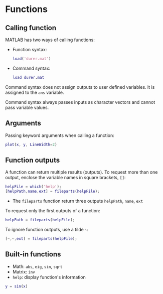 # Functions

## Calling function

MATLAB has two ways of calling functions:
- Function syntax:
    ```matlab
    load('durer.mat') 
    ```
- Command syntax:
    ```matlab
    load durer.mat
    ```

Command syntax does not assign outputs to user defined variables. it is assigned to the `ans` variable.

Command syntax always passes inputs as character vectors and cannot pass variable values.
## Arguments

Passing keyword arguments when calling a function:
```matlab
plot(x, y, LineWidth=2)
```

## Function outputs

A function can return multiple results (outputs). To request more than one output, enclose the variable names in square brackets, `[]`:
```matlab
helpFile = which('help');
[helpPath,name,ext] = fileparts(helpFile);
```
- The `fileparts` function return three outputs `helpPath`, `name`, `ext`

To request only the first outputs of a function:
```matlab
helpPath = fileparts(helpFile);
```

To ignore function outputs, use a tilde `~`:
```matlab
[~,~,ext] = fileparts(helpFile);
```

## Built-in functions

- Math: `abs`, `eig`, `sin`, `sqrt`
- Matrix: `inv`
- `help`: display function's information

```matlab
y = sin(x)
```
